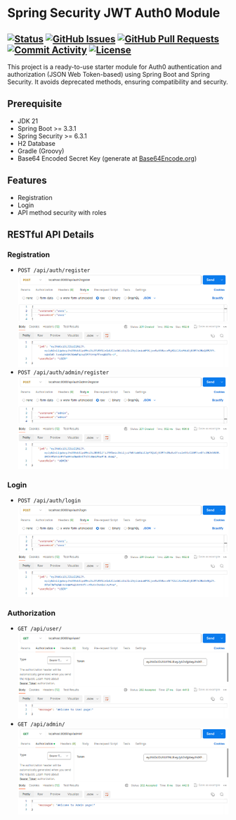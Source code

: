 # Spring Security JWT Auth0 Module

[![Status](https://img.shields.io/badge/status-active-success.svg)]()
[![GitHub Issues](https://img.shields.io/github/issues/nadimnesar/spring-security-jwt-authentication-module.svg)](https://github.com/nadimnesar/spring-security-jwt-authentication-module/issues)
[![GitHub Pull Requests](https://img.shields.io/github/issues-pr/nadimnesar/spring-security-jwt-authentication-module.svg)](https://github.com/nadimnesar/spring-security-jwt-authentication-module/pulls)
[![Commit Activity](https://img.shields.io/github/commit-activity/m/nadimnesar/spring-security-jwt-authentication-module.svg)](https://github.com/nadimnesar/spring-security-jwt-authentication-module/commits)
[![License](https://img.shields.io/badge/license-MIT-blue.svg)](/LICENSE)
---
This project is a ready-to-use starter module for Auth0 authentication and authorization (JSON Web Token-based) using Spring Boot and Spring Security. It avoids deprecated methods, ensuring compatibility and security.

## Prerequisite

- JDK 21
- Spring Boot >= 3.3.1
- Spring Security >= 6.3.1
- H2 Database
- Gradle (Groovy)
- Base64 Encoded Secret Key (generate at [Base64Encode.org](https://www.base64encode.org/))

## Features

* Registration
* Login
* API method security with roles

## RESTful API Details

### Registration

- `POST /api/auth/register`
  <img src="/src/main/resources/static/img/auth0-postman-1.png" alt="postman">
- `POST /api/auth/admin/register`
  <img src="/src/main/resources/static/img/auth0-postman-2.png" alt="postman">

### Login

- `POST /api/auth/login`
  <img src="/src/main/resources/static/img/auth0-postman-3.png" alt="postman">

### Authorization

- `GET /api/user/`
  <img src="/src/main/resources/static/img/auth0-postman-4.png" alt="postman">
- `GET /api/admin/`
  <img src="/src/main/resources/static/img/auth0-postman-5.png" alt="postman">
